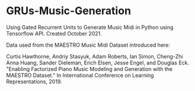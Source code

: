 # GRUs-Music-Generation
Using Gated Recurrent Units to Generate Music Midi in Python using Tensorflow API. Created October 2021.

Data used from the MAESTRO Music Midi Dataset introduced here:

Curtis Hawthorne, Andriy Stasyuk, Adam Roberts, Ian Simon, Cheng-Zhi Anna Huang, Sander Dieleman, Erich Elsen, Jesse Engel, and Douglas Eck. "Enabling Factorized Piano Music Modeling and Generation with the MAESTRO Dataset." In International Conference on Learning Representations, 2019.
